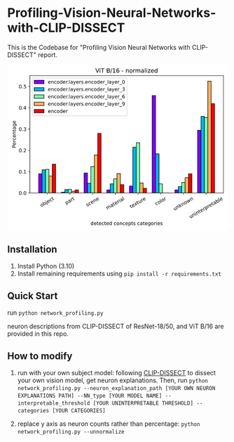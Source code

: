 # Profiling-Vision-Neural-Networks-with-CLIP-DISSECT

This is the Codebase for "Profiling Vision Neural Networks with CLIP-DISSECT" report. 

![Overview](ViT_profile.png)

## Installation
1. Install Python (3.10)
2. Install remaining requirements using `pip install -r requirements.txt`

## Quick Start
run `python network_profiling.py`

neuron descriptions from CLIP-DISSECT of ResNet-18/50, and ViT B/16 are provided in this repo.

## How to modify 

1. run with your own subject model: following [CLIP-DISSECT](https://github.com/Trustworthy-ML-Lab/CLIP-dissect) to dissect your own vision model, get neuron explanations. Then, run `python network_profiling.py --neuron_explanation_path [YOUR OWN NEURON EXPLANATIONS PATH] --NN_type [YOUR MODEL NAME] --interpretable_threshold [YOUR UNINTERPRETABLE THRESHOLD] --categories [YOUR CATEGORIES]`

2. replace y axis as neuron counts rather than percentage: `python network_profiling.py --unnormalize`

